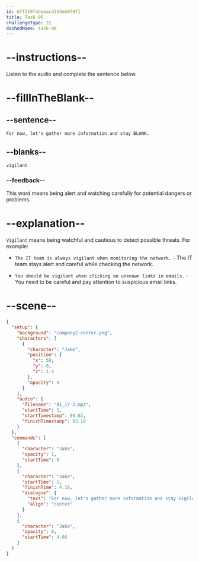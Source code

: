 ```yaml
---
id: 67f519febaeacd154eb0f9f1
title: Task 96
challengeType: 22
dashedName: task-96
---
```


<!-- (audio) Jake: For now, let's gather more information and stay vigilant. -->

# --instructions--

Listen to the audio and complete the sentence below.

# --fillInTheBlank--

## --sentence--

`For now, let's gather more information and stay BLANK.`

## --blanks--

`vigilant`

### --feedback--

This word means being alert and watching carefully for potential dangers or problems.

# --explanation--

`Vigilant` means being watchful and cautious to detect possible threats. For example:

- `The IT team is always vigilant when monitoring the network.` - The IT team stays alert and careful while checking the network.

- `You should be vigilant when clicking on unknown links in emails.` - You need to be careful and pay attention to suspicious email links.

# --scene--

```json
{
  "setup": {
    "background": "company2-center.png",
    "characters": [
      {
        "character": "Jake",
        "position": {
          "x": 50,
          "y": 0,
          "z": 1.4
        },
        "opacity": 0
      }
    ],
    "audio": {
      "filename": "B1_17-2.mp3",
      "startTime": 1,
      "startTimestamp": 80.02,
      "finishTimestamp": 83.18
    }
  },
  "commands": [
    {
      "character": "Jake",
      "opacity": 1,
      "startTime": 0
    },
    {
      "character": "Jake",
      "startTime": 1,
      "finishTime": 4.16,
      "dialogue": {
        "text": "For now, let's gather more information and stay vigilant.",
        "align": "center"
      }
    },
    {
      "character": "Jake",
      "opacity": 0,
      "startTime": 4.66
    }
  ]
}
```
